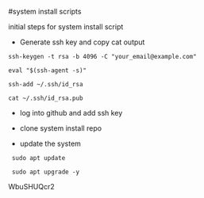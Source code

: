 #system install scripts

initial steps for system install script

* Generate ssh key and copy cat output
```
ssh-keygen -t rsa -b 4096 -C "your_email@example.com"

eval "$(ssh-agent -s)"

ssh-add ~/.ssh/id_rsa

cat ~/.ssh/id_rsa.pub
```

* log into github and add ssh key

* clone system install repo

* update the system
```
 sudo apt update

 sudo apt upgrade -y
```

WbuSHUQcr2
